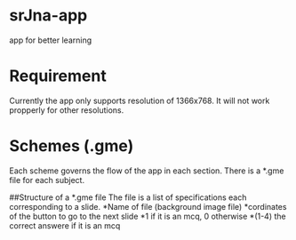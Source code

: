 # srJna-app
app for better learning
# Requirement
Currently the app only supports resolution of 1366x768.
It will not work propperly for other resolutions.
# Schemes (.gme)
Each scheme governs the flow of the app in each section.
There is a *.gme file for each subject.

##Structure of a *.gme file
The file is a list of specifications each corresponding to a slide.
*Name of file (background image file)
*cordinates of the button to go to the next slide
*1 if it is an mcq, 0 otherwise
*(1-4) the correct answere if it is an mcq
